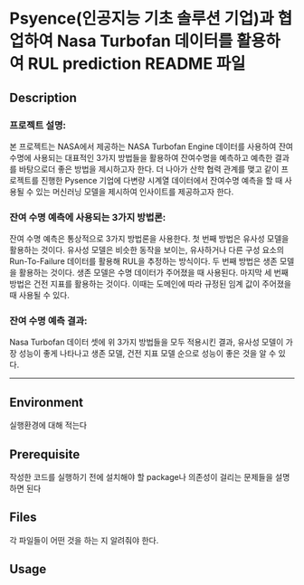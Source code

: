 # Psyence(인공지능 기초 솔루션 기업)과 협업하여 Nasa Turbofan 데이터를 활용하여 RUL prediction README 파일

## Description

### 프로젝트 설명:

본 프로젝트는 NASA에서 제공하는 NASA Turbofan Engine 데이터를 사용하여 잔여수명에 사용되는 대표적인 3가지 방법들을 활용하여 잔여수명을 예측하고 예측한 결과를 바탕으로더 좋은 방법을 제시하고자 한다. 더 나아가 산학 협력 관계를 맺고 같이 프로젝트를 진행한 Pysence 기업에 다변량 시계열 데이터에서 잔여수명 예측을 할 때 사용될 수 있는 머신러닝 모델을 제시하여 인사이트를 제공하고자 한다.

### 잔여 수명 예측에 사용되는 3가지 방법론:

잔여 수명 예측은 통상적으로 3가지 방법론을 사용한다. 첫 번째 방법은 유사성 모델을 활용하는 것이다. 유사성 모델은 비슷한 동작을 보이는, 유사하거나 다른 구성 요소의 Run-To-Failure 데이터를 활용해 RUL을 추정하는 방식이다. 두 번째 방법은 생존 모델을 활용하는 것이다. 생존 모델은 수명 데이터가 주어졌을 때 사용된다. 마지막 세 번째 방법은 건전 지표를 활용하는 것이다. 이때는 도메인에 따라 규정된 임계 값이 주어졌을 때 사용될 수 있다. 

### 잔여 수명 예측 결과:

Nasa Turbofan 데이터 셋에 위 3가지 방법들을 모두 적용시킨 결과, 유사성 모델이 가장 성능이 좋게 나타나고 생존 모델, 건전 지표 모델 순으로 성능이 좋은 것을 알 수 있다.

---

## Environment

실행환경에 대해 적는다

## Prerequisite

작성한 코드를 실행하기 전에 설치해야 할 package나 의존성이 걸리는 문제들을 설명하면 된다

## Files

각 파일들이 어떤 것을 하는 지 알려줘야 한다.

## Usage
